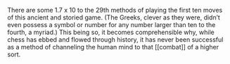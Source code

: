 There are some 1.7 x 10 to the 29th methods of playing the first ten moves of this ancient and storied game. (The Greeks, clever as they were, didn’t even possess a symbol or number for any number larger than ten to the fourth, a myriad.) This being so, it becomes comprehensible why, while chess has ebbed and flowed through history, it has never been successful as a method of channeling the human mind to that [[combat]] of a higher sort.